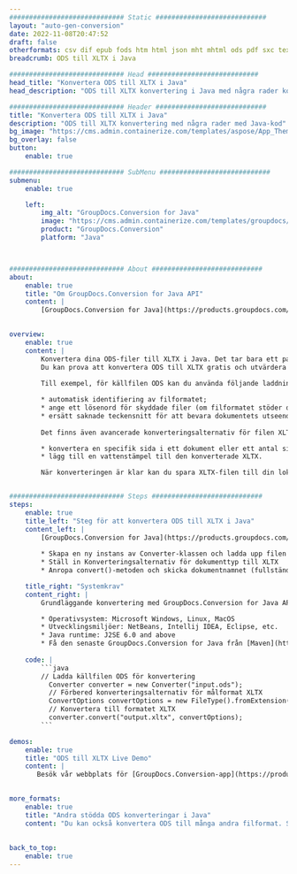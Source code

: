 ```yaml
---
############################# Static ############################
layout: "auto-gen-conversion"
date: 2022-11-08T20:47:52
draft: false
otherformats: csv dif epub fods htm html json mht mhtml ods pdf sxc tex tsv xlam xls xlsb xlsm xlsx xlt xltm xltx xml xps
breadcrumb: ODS till XLTX i Java

############################# Head ############################
head_title: "Konvertera ODS till XLTX i Java"
head_description: "ODS till XLTX konvertering i Java med några rader kod. Konvertera över 160 filformat med hjälp av GroupDocs dokumentkonverterings-API för Java"

############################# Header ############################
title: "Konvertera ODS till XLTX i Java"
description: "ODS till XLTX konvertering med några rader med Java-kod"
bg_image: "https://cms.admin.containerize.com/templates/aspose/App_Themes/V3/images/bg/header1.png"
bg_overlay: false
button:
    enable: true

############################# SubMenu ############################
submenu:
    enable: true

    left:
        img_alt: "GroupDocs.Conversion for Java"
        image: "https://cms.admin.containerize.com/templates/groupdocs/images/product-logos/90x90-noborder/groupdocs-conversion-java.png"
        product: "GroupDocs.Conversion"
        platform: "Java"



############################# About ############################
about:
    enable: true
    title: "Om GroupDocs.Conversion for Java API"
    content: |
        [GroupDocs.Conversion for Java](https://products.groupdocs.com/conversion/java/) är ett avancerat filformatkonverterings-API för konvertering mellan populära bild- och dokumentformat som Microsoft Office, OpenDocument, PDF, HTML, e-post, CAD. och mycket mer med bara några rader kod. Det inbyggda API:t upptäcker automatiskt formaten för originaldokumenten och erbjuder många alternativ för att anpassa de konverterade dokumenten. Tillsammans med funktionen att extrahera information från ett dokument, stöder den också cachelagring av konverteringsresultaten till den lokala disken som standard. Men alla typer av cachelagring kan stödjas genom att implementera lämpliga gränssnitt - Amazon S3, Dropbox, Google Drive, Windows Azure, Reddis eller andra.
    

overview:
    enable: true
    content: |
        Konvertera dina ODS-filer till XLTX i Java. Det tar bara ett par rader med Java-kod på valfri plattform, som Windows, Linux, macOS.
        Du kan prova att konvertera ODS till XLTX gratis och utvärdera kvaliteten på konverteringsresultaten. Tillsammans med enkla filkonverteringsskript kan du prova mer sofistikerade alternativ för att ladda källfilen ODS och lagra XLTX-utdata. 
        
        Till exempel, för källfilen ODS kan du använda följande laddningsalternativ:

        * automatisk identifiering av filformatet;
        * ange ett lösenord för skyddade filer (om filformatet stöder det);
        * ersätt saknade teckensnitt för att bevara dokumentets utseende.
        
        Det finns även avancerade konverteringsalternativ för filen XLTX:

        * konvertera en specifik sida i ett dokument eller ett antal sidor;
        * lägg till en vattenstämpel till den konverterade XLTX.

        När konverteringen är klar kan du spara XLTX-filen till din lokala filsökväg eller till tredje parts lagring såsom FTP, Amazon S3, Google Drive, Dropbox etc. Observera - för att konvertera ODS till XLTX behöver du inte installera någon ytterligare programvara, såsom MS Office, Open Office, Adobe Acrobat Reader etc.


############################# Steps ############################
steps:
    enable: true
    title_left: "Steg för att konvertera ODS till XLTX i Java"
    content_left: |
        [GroupDocs.Conversion for Java](https://products.groupdocs.com/conversion/java/) låter utvecklare enkelt konvertera ODS fil till XLTX med några rader kod.
        
        * Skapa en ny instans av Converter-klassen och ladda upp filen ODS med den fullständiga sökvägen
        * Ställ in Konverteringsalternativ för dokumenttyp till XLTX
        * Anropa convert()-metoden och skicka dokumentnamnet (fullständig sökväg) och formatet (XLTX) som en parameter

    title_right: "Systemkrav"
    content_right: |
        Grundläggande konvertering med GroupDocs.Conversion for Java API kan göras med bara några rader kod. Våra API:er stöds på alla större plattformar och operativsystem. Innan du kör koden nedan, se till att du har följande förutsättningar installerade på ditt system.

        * Operativsystem: Microsoft Windows, Linux, MacOS
        * Utvecklingsmiljöer: NetBeans, Intellij IDEA, Eclipse, etc.
        * Java runtime: J2SE 6.0 and above
        * Få den senaste GroupDocs.Conversion for Java från [Maven](https://repository.groupdocs.com/webapp/#/artifacts/browse/tree/General/repo/com/groupdocs/groupdocs-conversion)
         
    code: |
        ```java    
        // Ladda källfilen ODS för konvertering
          Converter converter = new Converter("input.ods");
          // Förbered konverteringsalternativ för målformat XLTX
          ConvertOptions convertOptions = new FileType().fromExtension("xltx").getConvertOptions();
          // Konvertera till formatet XLTX
          converter.convert("output.xltx", convertOptions);
        ```

demos:
    enable: true
    title: "ODS till XLTX Live Demo"
    content: |
       Besök vår webbplats för [GroupDocs.Conversion-app](https://products.groupdocs.app/conversion/family) och försök konvertera ODS till XLTX nu. Den kostnadsfria demon har följande fördelar
          

more_formats:
    enable: true
    title: "Andra stödda ODS konverteringar i Java"
    content: "Du kan också konvertera ODS till många andra filformat. Se listan nedan."
       
       
back_to_top:
    enable: true
---
```

